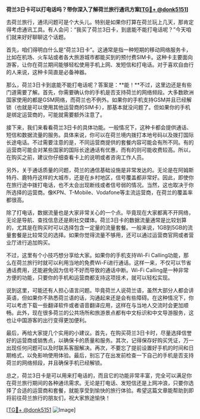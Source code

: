 **荷兰3日卡可以打电话吗？带你深入了解荷兰旅行通讯方案[[TG💪+ @donk5151](https://t.me/s/donk5151)]**

去荷兰旅行，通讯问题可是个大头儿。特别是如果你打算在荷兰玩上几天，那肯定得考虑通讯工具。有人会问：“我买了荷兰3日卡，到底能不能打电话呢？”今天咱们就来好好聊聊这个话题。

首先，咱们得明白什么是“荷兰3日卡”。这通常是指一种短期的移动网络服务卡，比如在机场、火车站或者各大旅游城市都能买到的预付费SIM卡。这种卡主要面向游客，让你在荷兰期间能够轻松使用手机上网、发短信和打电话。对于喜欢自由行的人来说，这种卡简直是必备神器。

那么，荷兰3日卡到底能不能打电话呢？答案是：**能！**不过，这里边还是有些门道需要了解。首先，你需要确认你的手机是否支持荷兰的网络频段。大多数欧洲国家使用的都是GSM网络，而荷兰也不例外。如果你的手机支持GSM并且已经解锁（也就是可以使用其他运营商的SIM卡），那基本就没问题了。但如果你的手机是绑定运营商的，可能就需要额外注意了。

接下来，我们来看看荷兰3日卡的具体功能。一般情况下，这种卡都会提供通话、短信和数据流量的服务。具体来说，你可以在荷兰境内拨打本地号码以及拨打国际长途电话。不过需要注意的是，不同运营商提供的套餐内容可能会有所不同。有的运营商可能会对某些国家的国际长途通话有优惠，而有的则可能收费较高。所以，在购买之前，建议你仔细查看卡上的说明或者咨询工作人员。

另外，关于通话质量的问题，荷兰的通信基础设施是非常发达的。无论是在阿姆斯特丹、鹿特丹这样的大城市，还是在乡村地区，信号覆盖都非常好。因此，即使你在旅行途中拨打电话，也不太会出现断线或者信号弱的情况。当然，这也取决于你所选择的运营商。像KPN、T-Mobile、Vodafone等主流运营商，在荷兰的覆盖率都很高。

除了打电话，数据流量也是大家非常关心的一个点。毕竟现在大家都离不开网络，无论是导航、查找信息还是刷社交媒体。荷兰3日卡的数据流量通常是比较划算的，尤其是在购买时可以选择包含一定量的流量套餐。一般来说，1GB到5GB的流量套餐是比较常见的选择。如果你觉得流量不够用，还可以通过运营商官网或者营业厅进行追加购买。

不过，这里有个小技巧想分享给大家。如果你的手机支持Wi-Fi Calling功能，那么在荷兰旅行时就可以利用当地的免费Wi-Fi进行通话。这样一来，不仅可以节省通话费用，还能避免因为信号不好而导致的通话中断。Wi-Fi Calling是一种非常方便的功能，只要你的手机和运营商都支持这项技术，就可以轻松实现。

说到这里，可能还有人担心语言问题。毕竟荷兰人说荷兰语，虽然大部分人都会讲英语，但如果你不熟悉荷兰语的话，沟通起来还是会有些障碍。在这种情况下，你可以考虑下载一些翻译软件或者语音翻译应用，这样在与当地人交流时会更加顺畅。此外，现在很多荷兰的公共场所和旅游景点都有中文标识和中文导游服务，这也让中国游客的出行变得更加便利。

最后，再给大家提几个实用的小建议。首先，在购买荷兰3日卡时，尽量选择信誉好的运营商或销售点，以确保卡的质量和服务。其次，记得保存好购买凭证，万一出现任何问题可以及时联系客服解决。再次，不要忘了提前设置好手机的时间和日期格式，以免影响使用体验。最后，别忘了在出发前检查一下自己的手机是否支持荷兰的网络频段，并且确保手机已经解锁。

总之，荷兰3日卡是可以用来打电话的，而且它的功能非常丰富，完全可以满足你在荷兰旅行期间的各种通讯需求。无论是打电话、发短信还是上网冲浪，只要你选择了合适的运营商和套餐，就能享受到愉快的旅行体验。希望这篇文章能帮助到即将前往荷兰旅行的朋友们，祝大家旅途愉快！

[[TG💪+ @donk5151](https://t.me/s/donk5151) ![Image](https://i.postimg.cc/rwNCRYN7/Snipaste-2025-04-30-17-27-05.png)]